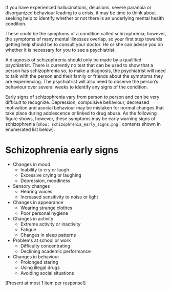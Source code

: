 If you have experienced hallucinations, delusions, severe paranoia or
disorganized behaviour leading to a crisis, it may be time to think about
seeking help to identify whether or not there is an underlying mental health
condition.

These could be the symptoms of a condition called schizophrenia; however, the
symptoms of many mental illnesses overlap, so your first step towards getting
help should be to consult your doctor. He or she can advise you on whether it is
necessary for you to see a psychiatrist.

A diagnosis of schizophrenia should only be made by a qualified psychiatrist.
There is currently no test that can be used to show that a person has
schizophrenia so, to make a diagnosis, the psychiatrist will need to talk with
the person and their family or friends about the symptoms they are experiencing.
The psychiatrist will also need to observe the person’s behaviour over several
weeks to identify any signs of the condition.

Early signs of schizophrenia vary from person to person and can be very
difficult to recognize. Depression, compulsive behaviour, decreased motivation
and asocial behaviour may be mistaken for normal changes that take place during
adolescence or linked to drug abuse. As the following figure shows, however,
these symptoms may be early warning signs of schizophrenia [`show:
schizophrenia_early_signs.png` | contents shown in enumerated list below].

# Schizophrenia early signs

- Changes in mood
  - Inability to cry or laugh
  - Excessive crying or laughing
  - Depression, moodiness
- Sensory changes
  - Hearing voices
  - Increased sensitivity to noise or light
- Changes in appearance
  - Wearing strange clothes
  - Poor personal hygiene
- Changes in activity
  - Extreme activity or inactivity
  - Fatigue
  - Changes in sleep patterns
- Problems at school or work
  - Difficulty concentrating
  - Declining academic performance
- Changes in behaviour
  - Prolonged staring
  - Using illegal drugs
  - Avoiding social situations

[Present at most 1 item per response!]
